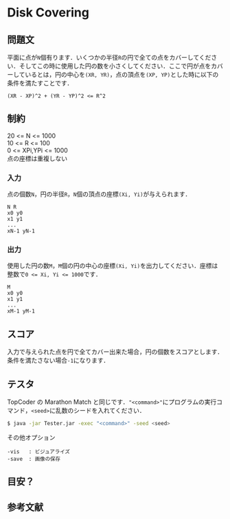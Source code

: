# Disk Covering

## 問題文
平面に点が```N```個有ります．いくつかの半径```R```の円で全ての点をカバーしてください．そしてこの時に使用した円の数を小さくしてください．ここで円が点をカバーしているとは，円の中心を```(XR, YR)```，点の頂点を```(XP, YP)```とした時に以下の条件を満たすことです．
```
(XR - XP)^2 + (YR - YP)^2 <= R^2
```

## 制約
20 <= N <= 1000  
10 <= R <= 100  
0 <= XPi,YPi <= 1000  
点の座標は重複しない

### 入力
点の個数```N```，円の半径```R```，```N```個の頂点の座標```(Xi, Yi)```が与えられます．
```
N R
x0 y0
x1 y1
...
xN-1 yN-1
```

### 出力
使用した円の数```M```，```M```個の円の中心の座標```(Xi, Yi)```を出力してください．座標は整数で```0 <= Xi, Yi <= 1000```です．
```
M
x0 y0
x1 y1
...
xM-1 yM-1
```

## スコア
入力で与えられた点を円で全てカバー出来た場合，円の個数をスコアとします．条件を満たさない場合```-1```になります．

## テスタ
TopCoder の Marathon Match と同じです．```"<command>"```にプログラムの実行コマンド，```<seed>```に乱数のシードを入れてください．
```sh
$ java -jar Tester.jar -exec "<command>" -seed <seed>
```
その他オプション
```
-vis   : ビジュアライズ
-save  : 画像の保存
```

## 目安？


##  参考文献

